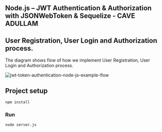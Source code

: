## Node.js – JWT Authentication & Authorization with JSONWebToken & Sequelize - CAVE ADULLAM

## User Registration, User Login and Authorization process.

The diagram shows flow of how we implement User Registration, User Login and Authorization process.

![jwt-token-authentication-node-js-example-flow](jwt-token-authentication-node-js-example-flow.png)

## Project setup

```
npm install
```

### Run

```
node server.js
```
